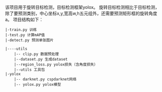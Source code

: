 该项目用于旋转目标检测，目标检测框架yolox。
旋转目标检测相比于目标检测，除了要预测类别，中心坐标x,y,宽高w,h五元组外，还需要预测矩形框的旋转角度a。
项目结构如下：

	|-train.py 训练
	|-test.py 计算mAP值
	|-detect.py 预测单张图片

	|----utils
		|-- clip.py 数据预处理
		|--dataset.py 生成dataset
		|--region_loss.py yolox损失（含角度损失）
		|--utils 工具包
	|-yolox
		|-- darknet.py cspdarknet网络
		|-- yolox.py yolox模型
